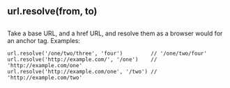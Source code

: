 ## url.resolve(from, to)

## 

Take a base URL, and a href URL, and resolve them as a browser would for
an anchor tag. Examples:

    url.resolve('/one/two/three', 'four')         // '/one/two/four'
    url.resolve('http://example.com/', '/one')    // 'http://example.com/one'
    url.resolve('http://example.com/one', '/two') // 'http://example.com/two'